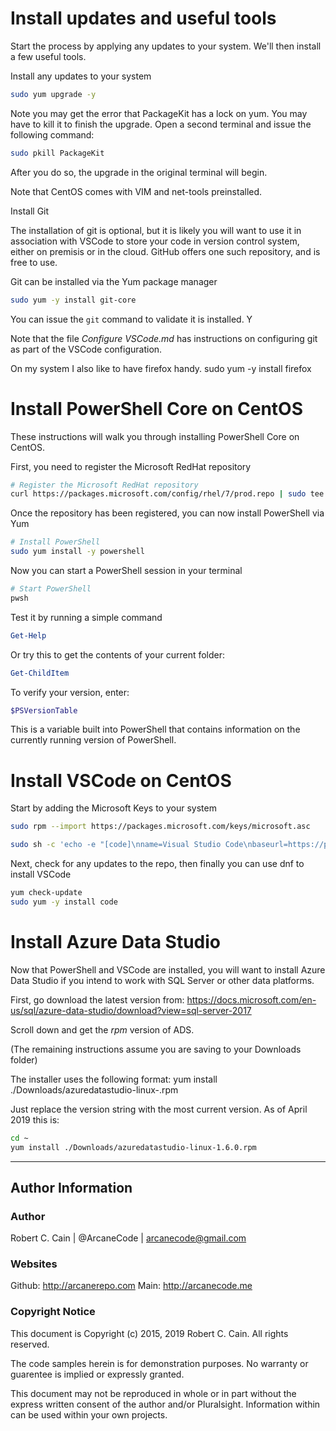 # Install updates and useful tools

Start the process by applying any updates to your system. We'll then install a few useful tools. 

Install any updates to your system
```bash
sudo yum upgrade -y
```

Note you may get the error that PackageKit has a lock on yum. You may have to kill it to finish the upgrade. Open a second terminal and issue the following command:

```bash
sudo pkill PackageKit
```
After you do so, the upgrade in the original terminal will begin.

Note that CentOS comes with VIM and net-tools preinstalled. 

Install Git

The installation of git is optional, but it is likely you will want to use it in association with VSCode to store your code in version control system, either on premisis or in the cloud. GitHub offers one such repository, and is free to use. 

Git can be installed via the Yum package manager

```bash
sudo yum -y install git-core
```

You can issue the `git` command to validate it is installed. Y

Note that the file _Configure VSCode.md_ has instructions on configuring git as part of the VSCode configuration.

On my system I also like to have firefox handy.
sudo yum -y install firefox


# Install PowerShell Core on CentOS

These instructions will walk you through installing PowerShell Core on CentOS. 

First, you need to register the Microsoft RedHat repository
```bash
# Register the Microsoft RedHat repository
curl https://packages.microsoft.com/config/rhel/7/prod.repo | sudo tee /etc/yum.repos.d/microsoft.repo
```

Once the repository has been registered, you can now install PowerShell via Yum
```bash
# Install PowerShell
sudo yum install -y powershell
```

Now you can start a PowerShell session in your terminal
```bash
# Start PowerShell
pwsh
```

Test it by running a simple command

```powershell
Get-Help
```

Or try this to get the contents of your current folder:
```powershell
Get-ChildItem
```

To verify your version, enter:
```powershell
$PSVersionTable
```
This is a variable built into PowerShell that contains information on the currently running version of PowerShell.

# Install VSCode on CentOS

Start by adding the Microsoft Keys to your system
```bash
sudo rpm --import https://packages.microsoft.com/keys/microsoft.asc

sudo sh -c 'echo -e "[code]\nname=Visual Studio Code\nbaseurl=https://packages.microsoft.com/yumrepos/vscode\nenabled=1\ngpgcheck=1\ngpgkey=https://packages.microsoft.com/keys/microsoft.asc" > /etc/yum.repos.d/vscode.repo'
```

Next, check for any updates to the repo, then finally you can use dnf to install VSCode
```bash
yum check-update
sudo yum -y install code
```

# Install Azure Data Studio

Now that PowerShell and VSCode are installed, you will want to install Azure Data Studio if you intend to work with SQL Server or other data platforms.

First, go download the latest version from:
https://docs.microsoft.com/en-us/sql/azure-data-studio/download?view=sql-server-2017

Scroll down and get the _rpm_ version of ADS.

(The remaining instructions assume you are saving to your Downloads folder)

The installer uses the following format:
yum install ./Downloads/azuredatastudio-linux-<version string>.rpm

Just replace the version string with the most current version. As of April 2019 this is:

```bash
cd ~
yum install ./Downloads/azuredatastudio-linux-1.6.0.rpm
```



---


## Author Information

### Author
Robert C. Cain | @ArcaneCode | arcanecode@gmail.com 

### Websites
Github: http://arcanerepo.com
Main: http://arcanecode.me 

### Copyright Notice
This document is Copyright (c) 2015, 2019 Robert C. Cain. All rights reserved.

The code samples herein is for demonstration purposes. No warranty or guarentee is implied or expressly granted. 

This document may not be reproduced in whole or in part without the express written consent of the author and/or Pluralsight. Information within can be used within your own projects.


